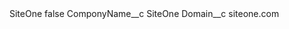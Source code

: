 <?xml version="1.0" encoding="UTF-8"?>
<CustomMetadata xmlns="http://soap.sforce.com/2006/04/metadata" xmlns:xsi="http://www.w3.org/2001/XMLSchema-instance" xmlns:xsd="http://www.w3.org/2001/XMLSchema">
    <label>SiteOne</label>
    <protected>false</protected>
    <values>
        <field>ComponyName__c</field>
        <value xsi:type="xsd:string">SiteOne</value>
    </values>
    <values>
        <field>Domain__c</field>
        <value xsi:type="xsd:string">siteone.com</value>
    </values>
</CustomMetadata>
